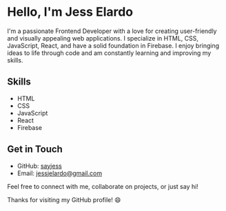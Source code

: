 # Hello, I'm Jess Elardo

I'm a passionate Frontend Developer with a love for creating user-friendly and visually appealing web applications. I specialize in HTML, CSS, JavaScript, React, and have a solid foundation in Firebase. I enjoy bringing ideas to life through code and am constantly learning and improving my skills.

## Skills

- HTML
- CSS
- JavaScript
- React
- Firebase

## Get in Touch

- GitHub: [sayjess](https://github.com/sayjess)
- Email: [jessjelardo@gmail.com](mailto:jessjelardo@gmail.com)

Feel free to connect with me, collaborate on projects, or just say hi!

Thanks for visiting my GitHub profile! 😄
